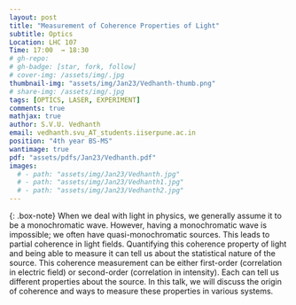 ```yaml
---
layout: post
title: "Measurement of Coherence Properties of Light"
subtitle: Optics 
Location: LHC 107
Time: 17:00  → 18:30
# gh-repo:
# gh-badge: [star, fork, follow]
# cover-img: /assets/img/.jpg
thumbnail-img: "assets/img/Jan23/Vedhanth-thumb.png"
# share-img: /assets/img/.jpg
tags: [OPTICS, LASER, EXPERIMENT]
comments: true
mathjax: true
author: S.V.U. Vedhanth
email: vedhanth.svu_AT_students.iiserpune.ac.in
position: "4th year BS-MS"
wantimage: true
pdf: "assets/pdfs/Jan23/Vedhanth.pdf"
images:
  # - path: "assets/img/Jan23/Vedhanth.jpg"
  # - path: "assets/img/Jan23/Vedhanth1.jpg"
  # - path: "assets/img/Jan23/Vedhanth2.jpg"
---
```

{: .box-note}
When we deal with light in physics, we generally assume it to be a monochromatic wave. However, having a monochromatic wave is impossible; we often have quasi-monochromatic sources. This leads to partial coherence in light fields. Quantifying this coherence property of light and being able to measure it can tell us about the statistical nature of the source. This coherence measurement can be either first-order (correlation in electric field) or second-order (correlation in intensity). Each can tell us different properties about the source. In this talk, we will discuss the origin of coherence and ways to measure these properties in various systems.